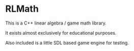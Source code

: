 RLMath
=====

This is a C++ linear algebra / game math library.

It exists almost exclusively for educational purposes.

Also included is a little SDL based game engine for testing.